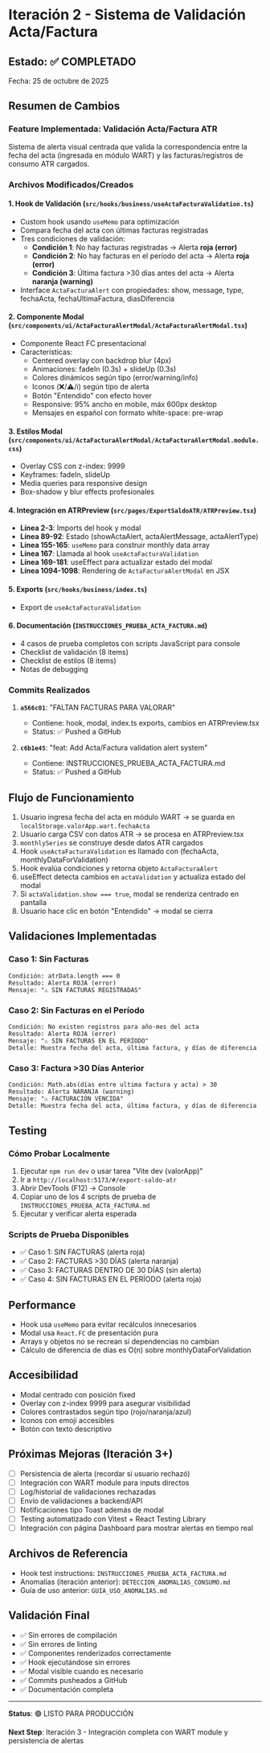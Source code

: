 # Iteración 2 - Sistema de Validación Acta/Factura

## Estado: ✅ COMPLETADO

Fecha: 25 de octubre de 2025

## Resumen de Cambios

### Feature Implementada: Validación Acta/Factura ATR
Sistema de alerta visual centrada que valida la correspondencia entre la fecha del acta (ingresada en módulo WART) y las facturas/registros de consumo ATR cargados.

### Archivos Modificados/Creados

#### 1. **Hook de Validación** (`src/hooks/business/useActaFacturaValidation.ts`)
- Custom hook usando `useMemo` para optimización
- Compara fecha del acta con últimas facturas registradas
- Tres condiciones de validación:
  - **Condición 1**: No hay facturas registradas → Alerta **roja (error)**
  - **Condición 2**: No hay facturas en el período del acta → Alerta **roja (error)**
  - **Condición 3**: Última factura >30 días antes del acta → Alerta **naranja (warning)**
- Interface `ActaFacturaAlert` con propiedades: show, message, type, fechaActa, fechaUltimaFactura, diasDiferencia

#### 2. **Componente Modal** (`src/components/ui/ActaFacturaAlertModal/ActaFacturaAlertModal.tsx`)
- Componente React FC presentacional
- Características:
  - Centered overlay con backdrop blur (4px)
  - Animaciones: fadeIn (0.3s) + slideUp (0.3s)
  - Colores dinámicos según tipo (error/warning/info)
  - Iconos (❌/⚠️/ℹ️) según tipo de alerta
  - Botón "Entendido" con efecto hover
  - Responsive: 95% ancho en mobile, máx 600px desktop
  - Mensajes en español con formato white-space: pre-wrap

#### 3. **Estilos Modal** (`src/components/ui/ActaFacturaAlertModal/ActaFacturaAlertModal.module.css`)
- Overlay CSS con z-index: 9999
- Keyframes: fadeIn, slideUp
- Media queries para responsive design
- Box-shadow y blur effects profesionales

#### 4. **Integración en ATRPreview** (`src/pages/ExportSaldoATR/ATRPreview.tsx`)
- **Línea 2-3**: Imports del hook y modal
- **Línea 89-92**: Estado (showActaAlert, actaAlertMessage, actaAlertType)
- **Línea 155-165**: `useMemo` para construir monthly data array
- **Línea 167**: Llamada al hook `useActaFacturaValidation`
- **Línea 169-181**: useEffect para actualizar estado del modal
- **Línea 1094-1098**: Rendering de `ActaFacturaAlertModal` en JSX

#### 5. **Exports** (`src/hooks/business/index.ts`)
- Export de `useActaFacturaValidation`

#### 6. **Documentación** (`INSTRUCCIONES_PRUEBA_ACTA_FACTURA.md`)
- 4 casos de prueba completos con scripts JavaScript para console
- Checklist de validación (8 items)
- Checklist de estilos (8 items)
- Notas de debugging

### Commits Realizados

1. **`a566c01`**: "FALTAN FACTURAS PARA VALORAR"
   - Contiene: hook, modal, index.ts exports, cambios en ATRPreview.tsx
   - Status: ✅ Pushed a GitHub

2. **`c6b1e45`**: "feat: Add Acta/Factura validation alert system"
   - Contiene: INSTRUCCIONES_PRUEBA_ACTA_FACTURA.md
   - Status: ✅ Pushed a GitHub

## Flujo de Funcionamiento

1. Usuario ingresa fecha del acta en módulo WART → se guarda en `localStorage.valorApp.wart.fechaActa`
2. Usuario carga CSV con datos ATR → se procesa en ATRPreview.tsx
3. `monthlySeries` se construye desde datos ATR cargados
4. Hook `useActaFacturaValidation` es llamado con (fechaActa, monthlyDataForValidation)
5. Hook evalúa condiciones y retorna objeto `ActaFacturaAlert`
6. useEffect detecta cambios en `actaValidation` y actualiza estado del modal
7. Si `actaValidation.show === true`, modal se renderiza centrado en pantalla
8. Usuario hace clic en botón "Entendido" → modal se cierra

## Validaciones Implementadas

### Caso 1: Sin Facturas
```
Condición: atrData.length === 0
Resultado: Alerta ROJA (error)
Mensaje: "⚠️ SIN FACTURAS REGISTRADAS"
```

### Caso 2: Sin Facturas en el Período
```
Condición: No existen registros para año-mes del acta
Resultado: Alerta ROJA (error)
Mensaje: "⚠️ SIN FACTURAS EN EL PERÍODO"
Detalle: Muestra fecha del acta, última factura, y días de diferencia
```

### Caso 3: Factura >30 Días Anterior
```
Condición: Math.abs(días entre ultima factura y acta) > 30
Resultado: Alerta NARANJA (warning)
Mensaje: "⚠️ FACTURACIÓN VENCIDA"
Detalle: Muestra fecha del acta, última factura, y días de diferencia
```

## Testing

### Cómo Probar Localmente

1. Ejecutar `npm run dev` o usar tarea "Vite dev (valorApp)"
2. Ir a `http://localhost:5173/#/export-saldo-atr`
3. Abrir DevTools (F12) → Console
4. Copiar uno de los 4 scripts de prueba de `INSTRUCCIONES_PRUEBA_ACTA_FACTURA.md`
5. Ejecutar y verificar alerta esperada

### Scripts de Prueba Disponibles
- ✅ Caso 1: SIN FACTURAS (alerta roja)
- ✅ Caso 2: FACTURAS >30 DÍAS (alerta naranja)  
- ✅ Caso 3: FACTURAS DENTRO DE 30 DÍAS (sin alerta)
- ✅ Caso 4: SIN FACTURAS EN EL PERÍODO (alerta roja)

## Performance

- Hook usa `useMemo` para evitar recálculos innecesarios
- Modal usa `React.FC` de presentación pura
- Arrays y objetos no se recrean si dependencias no cambian
- Cálculo de diferencia de días es O(n) sobre monthlyDataForValidation

## Accesibilidad

- Modal centrado con posición fixed
- Overlay con z-index 9999 para asegurar visibilidad
- Colores contrastados según tipo (rojo/naranja/azul)
- Iconos con emoji accesibles
- Botón con texto descriptivo

## Próximas Mejoras (Iteración 3+)

- [ ] Persistencia de alerta (recordar si usuario rechazó)
- [ ] Integración con WART module para inputs directos
- [ ] Log/historial de validaciones rechazadas
- [ ] Envío de validaciones a backend/API
- [ ] Notificaciones tipo Toast además de modal
- [ ] Testing automatizado con Vitest + React Testing Library
- [ ] Integración con página Dashboard para mostrar alertas en tiempo real

## Archivos de Referencia

- Hook test instructions: `INSTRUCCIONES_PRUEBA_ACTA_FACTURA.md`
- Anomalías (iteración anterior): `DETECCION_ANOMALIAS_CONSUMO.md`
- Guía de uso anterior: `GUIA_USO_ANOMALIAS.md`

## Validación Final

- ✅ Sin errores de compilación
- ✅ Sin errores de linting
- ✅ Componentes renderizados correctamente
- ✅ Hook ejecutándose sin errores
- ✅ Modal visible cuando es necesario
- ✅ Commits pusheados a GitHub
- ✅ Documentación completa

---

**Status**: 🟢 LISTO PARA PRODUCCIÓN

**Next Step**: Iteración 3 - Integración completa con WART module y persistencia de alertas
